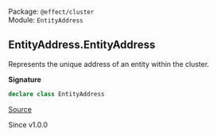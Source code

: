 Package: `@effect/cluster`<br />
Module: `EntityAddress`<br />

## EntityAddress.EntityAddress

Represents the unique address of an entity within the cluster.

**Signature**

```ts
declare class EntityAddress
```

[Source](https://github.com/Effect-TS/effect/tree/main/packages/platform/src/EntityAddress.ts#L31)

Since v1.0.0